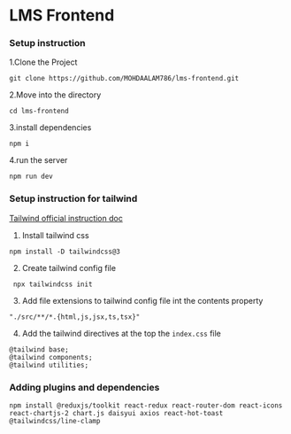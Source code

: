 # LMS Frontend

### Setup instruction 

1.Clone the Project
```
git clone https://github.com/MOHDAALAM786/lms-frontend.git
```

2.Move into the directory
```
cd lms-frontend
```

3.install dependencies
```
npm i
```

4.run the server
```
npm run dev
```

### Setup instruction for tailwind

[Tailwind official instruction doc](https://v3.tailwindcss.com/docs/installation)

1. Install tailwind css
```
npm install -D tailwindcss@3

```

2. Create tailwind config file 
```
 npx tailwindcss init
```

3. Add file extensions to tailwind config file  int the contents property
```
"./src/**/*.{html,js,jsx,ts,tsx}"
```

4. Add the tailwind directives at the top the `index.css` file 

```
@tailwind base;
@tailwind components;
@tailwind utilities;
```

### Adding plugins and dependencies 

```
npm install @reduxjs/toolkit react-redux react-router-dom react-icons react-chartjs-2 chart.js daisyui axios react-hot-toast @tailwindcss/line-clamp
```